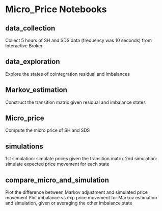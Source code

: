 # Micro_Price Notebooks

## data_collection
Collect 5 hours of SH and SDS data (frequency was 10 seconds) from Interactive Broker

## data_exploration
Explore the states of cointegration residual and imbalances

## Markov_estimation
Construct the transition matrix given residual and imbalance states

## Micro_price
Compute the micro price of SH and SDS

## simulations
1st simulation: simulate prices given the transition matrix
2nd simulation: simulate expected price movement for each state

## compare_micro_and_simulation
Plot the difference between Markov adjustment and simulated price movement
Plot imbalance vs exp price movement for Markov estimation and simulation, given or averaging the other imbalance state
